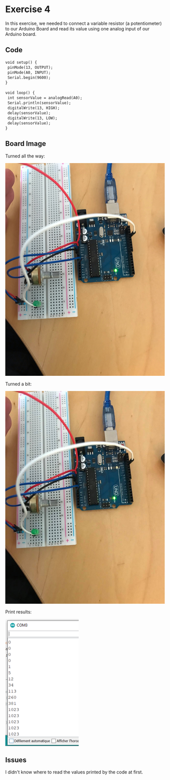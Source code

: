 # Exercise 4

In this exercise, we needed to connect a variable resistor (a potentiometer) to our Arduino Board and read its value using one analog input of our Arduino board.

## Code
 ```Arduino
void setup() {
  pinMode(13, OUTPUT);
  pinMode(A0, INPUT);
  Serial.begin(9600);
}

void loop() {
  int sensorValue = analogRead(A0);
  Serial.println(sensorValue);
  digitalWrite(13, HIGH);
  delay(sensorValue);
  digitalWrite(13, LOW);
  delay(sensorValue);
}
 ```


## Board Image

Turned all the way:

![photo](photo1.png)

Turned a bit:

![photo](photo2.jpg)

Print results:

![photo](photo3.png)


## Issues

I didn't know where to read the values printed by the code at first.

